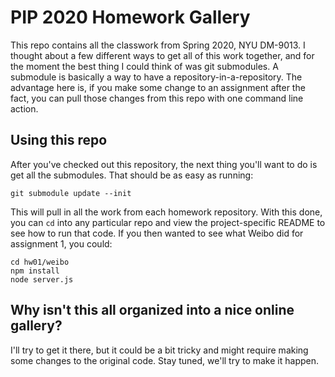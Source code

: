# PIP 2020 Homework Gallery

This repo contains all the classwork from Spring 2020, NYU DM-9013. I thought about a few different ways to get all of this work together, and for the moment the best thing I could think of was git submodules. A submodule is basically a way to have a repository-in-a-repository. The advantage here is, if you make some change to an assignment after the fact, you can pull those changes from this repo with one command line action.

## Using this repo

After you've checked out this repository, the next thing you'll want to do is get all the submodules. That should be as easy as running:

```
git submodule update --init
```

This will pull in all the work from each homework repository. With this done, you can `cd` into any particular repo and view the project-specific README to see how to run that code. If you then wanted to see what Weibo did for assignment 1, you could:

```
cd hw01/weibo
npm install
node server.js
```

## Why isn't this all organized into a nice online gallery?

I'll try to get it there, but it could be a bit tricky and might require making some changes to the original code. Stay tuned, we'll try to make it happen.
